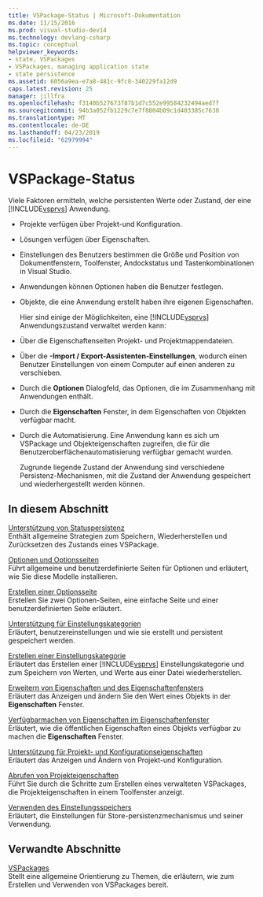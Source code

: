 ```yaml
---
title: VSPackage-Status | Microsoft-Dokumentation
ms.date: 11/15/2016
ms.prod: visual-studio-dev14
ms.technology: devlang-csharp
ms.topic: conceptual
helpviewer_keywords:
- state, VSPackages
- VSPackages, managing application state
- state persistence
ms.assetid: 6056a9ea-e7a8-481c-9fc8-340229fa12d9
caps.latest.revision: 25
manager: jillfra
ms.openlocfilehash: f3140b527673f87b1d7c552e99584232494aed7f
ms.sourcegitcommit: 94b3a052fb1229c7e7f8804b09c1d403385c7630
ms.translationtype: MT
ms.contentlocale: de-DE
ms.lasthandoff: 04/23/2019
ms.locfileid: "62979994"
---
```

# <a name="vspackage-state"></a>VSPackage-Status
Viele Faktoren ermitteln, welche persistenten Werte oder Zustand, der eine [!INCLUDE[vsprvs](../includes/vsprvs-md.md)] Anwendung.  
  
- Projekte verfügen über Projekt-und Konfiguration.  
  
- Lösungen verfügen über Eigenschaften.  
  
- Einstellungen des Benutzers bestimmen die Größe und Position von Dokumentfenstern, Toolfenster, Andockstatus und Tastenkombinationen in Visual Studio.  
  
- Anwendungen können Optionen haben die Benutzer festlegen.  
  
- Objekte, die eine Anwendung erstellt haben ihre eigenen Eigenschaften.  
  
  Hier sind einige der Möglichkeiten, eine [!INCLUDE[vsprvs](../includes/vsprvs-md.md)] Anwendungszustand verwaltet werden kann:  
  
- Über die Eigenschaftenseiten Projekt- und Projektmappendateien.  
  
- Über die **-Import / Export-Assistenten-Einstellungen**, wodurch einen Benutzer Einstellungen von einem Computer auf einen anderen zu verschieben.  
  
- Durch die **Optionen** Dialogfeld, das Optionen, die im Zusammenhang mit Anwendungen enthält.  
  
- Durch die **Eigenschaften** Fenster, in dem Eigenschaften von Objekten verfügbar macht.  
  
- Durch die Automatisierung. Eine Anwendung kann es sich um VSPackage und Objekteigenschaften zugreifen, die für die Benutzeroberflächenautomatisierung verfügbar gemacht wurden.  
  
  Zugrunde liegende Zustand der Anwendung sind verschiedene Persistenz-Mechanismen, mit die Zustand der Anwendung gespeichert und wiederhergestellt werden können.  
  
## <a name="in-this-section"></a>In diesem Abschnitt  
 [Unterstützung von Statuspersistenz](../misc/support-for-state-persistence.md)  
 Enthält allgemeine Strategien zum Speichern, Wiederherstellen und Zurücksetzen des Zustands eines VSPackage.  
  
 [Optionen und Optionsseiten](../extensibility/internals/options-and-options-pages.md)  
 Führt allgemeine und benutzerdefinierte Seiten für Optionen und erläutert, wie Sie diese Modelle installieren.  
  
 [Erstellen einer Optionsseite](../extensibility/creating-an-options-page.md)  
 Erstellen Sie zwei Optionen-Seiten, eine einfache Seite und einer benutzerdefinierten Seite erläutert.  
  
 [Unterstützung für Einstellungskategorien](../misc/support-for-settings-categories.md)  
 Erläutert, benutzereinstellungen und wie sie erstellt und persistent gespeichert werden.  
  
 [Erstellen einer Einstellungskategorie](../extensibility/creating-a-settings-category.md)  
 Erläutert das Erstellen einer [!INCLUDE[vsprvs](../includes/vsprvs-md.md)] Einstellungskategorie und zum Speichern von Werten, und Werte aus einer Datei wiederherstellen.  
  
 [Erweitern von Eigenschaften und des Eigenschaftenfensters](../extensibility/extending-properties-and-the-property-window.md)  
 Erläutert das Anzeigen und ändern Sie den Wert eines Objekts in der **Eigenschaften** Fenster.  
  
 [Verfügbarmachen von Eigenschaften im Eigenschaftenfenster](../extensibility/exposing-properties-to-the-properties-window.md)  
 Erläutert, wie die öffentlichen Eigenschaften eines Objekts verfügbar zu machen die **Eigenschaften** Fenster.  
  
 [Unterstützung für Projekt- und Konfigurationseigenschaften](../extensibility/internals/support-for-project-and-configuration-properties.md)  
 Erläutert das Anzeigen und Ändern von Projekt-und Konfiguration.  
  
 [Abrufen von Projekteigenschaften](../extensibility/getting-project-properties.md)  
 Führt Sie durch die Schritte zum Erstellen eines verwalteten VSPackages, die Projekteigenschaften in einem Toolfenster anzeigt.  
  
 [Verwenden des Einstellungsspeichers](../extensibility/using-the-settings-store.md)  
 Erläutert, die Einstellungen für Store-persistenzmechanismus und seiner Verwendung.  
  
## <a name="related-sections"></a>Verwandte Abschnitte  
 [VSPackages](../extensibility/internals/vspackages.md)  
 Stellt eine allgemeine Orientierung zu Themen, die erläutern, wie zum Erstellen und Verwenden von VSPackages bereit.